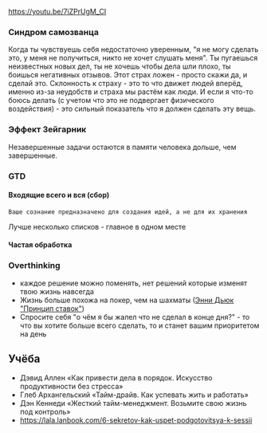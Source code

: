 https://youtu.be/7iZPrUgM_CI

### Синдром самозванца
Когда ты чувствуешь себя недостаточно уверенным, "я не могу сделать это, у меня не получиться, никто не хочет слушать меня". Ты пугаешься неизвестных новых дел, ты не хочешь чтобы дела шли плохо, ты боишься негативных отзывов. Этот страх ложен - просто скажи да, и сделай это. Склонность к страху - это то что движет людей вперёд, именно из-за неудобств и страха мы растём как люди. И если я что-то боюсь делать (с учетом что это не подвергает физического воздействия) - это сильный показатель что я должен сделать эту вещь. 

### Эффект Зейгарник
Незавершенные задачи остаются в памяти человека дольше, чем завершенные.

### GTD
#### Входящие всего и вся (сбор)
```
Ваше сознание предназначено для создания идей, а не для их хранения
```

Лучше несколько списков - главное в одном месте

#### Частая обработка

### Overthinking
- каждое решение можно поменять, нет решений которые изменят твою жизнь навсегда
- Жизнь больше похожа на покер, чем на шахматы ([Энни Дьюк "Принцип ставок"](https://www.youtube.com/watch?v=bUbrVeZm2jo))
- Спросите себя "о чём я бы жалел что не сделал в конце дня?" - то что вы хотите больше всего сделать, то и станет вашим приоритетом на день

## Учёба
- Дэвид Аллен «Как привести дела в порядок. Искусство продуктивности без стресса»
- Глеб Архангельский «Тайм-драйв. Как успевать жить и работать»
- Дэн Кеннеди «Жесткий тайм-менеджмент. Возьмите свою жизнь под контроль»
- https://lala.lanbook.com/6-sekretov-kak-uspet-podgotovitsya-k-sessii
